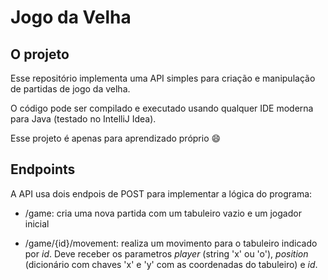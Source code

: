 # Jogo da Velha

## O projeto

Esse repositório implementa uma API simples para criação e manipulação de partidas de jogo da velha.

O código pode ser compilado e executado usando qualquer IDE moderna para Java (testado no IntelliJ Idea). 

Esse projeto é apenas para aprendizado próprio 😄 

## Endpoints

A API usa dois endpois de POST para implementar a lógica do programa:

- /game: cria uma nova partida com um tabuleiro vazio e um jogador inicial

- /game/{id}/movement: realiza um movimento para o tabuleiro indicado por *id*.  Deve receber os parametros *player* (string 'x' ou 'o'), *position* (dicionário com chaves 'x' e 'y' com as coordenadas do tabuleiro) e *id*.
